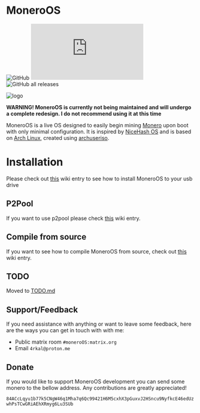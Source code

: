 # MoneroOS
![GitHub](https://img.shields.io/github/license/4rkal/MoneroOS) ![Matrix](https://img.shields.io/matrix/moneroOS%3Amatrix.org?logo=matrix) ![GitHub all releases](https://img.shields.io/github/downloads/4rkal/MoneroOS/total)

![logo](https://i.imgur.com/oHOxmLK.png)

**WARNING! MoneroOS is currently not being maintained and will undergo a complete redesign. I do not recommend using it at this time**

MoneroOS is a live OS designed to easily begin mining <a href="https://getmonero.org">Monero</a> upon boot with only minimal configuration. It is inspired by <a href="https://www.nicehash.com/nhos-mining">NiceHash OS</a> and is based on <a href="https://archlinux.org">Arch Linux</a>, created using <a href="https://github.com/laurent85v/archuseriso">archuseriso</a>.

# Installation
Please check out [this](https://github.com/4rkal/MoneroOS/wiki/Installation) wiki entry to see how to install MoneroOS to your usb drive

## P2Pool
If you want to use p2pool please check [this](https://github.com/4rkal/MoneroOS/wiki/P2Pool) wiki entry.

## Compile from source
If you want to see how to compile MoneroOS from source, check out [this](https://github.com/4rkal/MoneroOS/wiki/Compile-from-source) wiki entry. 

## TODO
Moved to [TODO.md](https://github.com/4rkal/MoneroOS/blob/master/TODO.md)

## Support/Feedback
If you need assistance with anything or want to leave some feedback, here are the ways you can get in touch with with me:
- Public matrix room `#moneroOS:matrix.org`
- Email `4rkal@proton.me`

## Donate

If you would like to support MoneroOS development you can send some monero to the bellow address. Any contributions are greatly appreciated!

`84ACcLqyu1b77k5CNgW46q1Mha7q6Qc99421H6M5cxhX3pGuxvJ2HSncu9NyfkcE46edUzwhPsTCwGRiAEhXRmyg6Lu3SUb`

